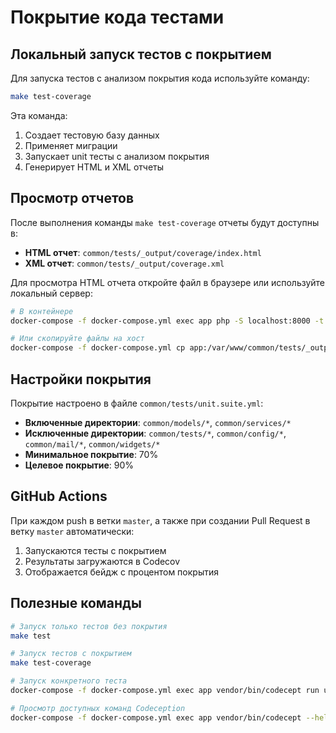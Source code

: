 # Покрытие кода тестами

## Локальный запуск тестов с покрытием

Для запуска тестов с анализом покрытия кода используйте команду:

```bash
make test-coverage
```

Эта команда:
1. Создает тестовую базу данных
2. Применяет миграции
3. Запускает unit тесты с анализом покрытия
4. Генерирует HTML и XML отчеты

## Просмотр отчетов

После выполнения команды `make test-coverage` отчеты будут доступны в:

- **HTML отчет**: `common/tests/_output/coverage/index.html`
- **XML отчет**: `common/tests/_output/coverage.xml`

Для просмотра HTML отчета откройте файл в браузере или используйте локальный сервер:

```bash
# В контейнере
docker-compose -f docker-compose.yml exec app php -S localhost:8000 -t common/tests/_output/coverage

# Или скопируйте файлы на хост
docker-compose -f docker-compose.yml cp app:/var/www/common/tests/_output/coverage ./coverage-reports
```

## Настройки покрытия

Покрытие настроено в файле `common/tests/unit.suite.yml`:

- **Включенные директории**: `common/models/*`, `common/services/*`
- **Исключенные директории**: `common/tests/*`, `common/config/*`, `common/mail/*`, `common/widgets/*`
- **Минимальное покрытие**: 70%
- **Целевое покрытие**: 90%

## GitHub Actions

При каждом push в ветки `master`, а также при создании Pull Request в ветку `master` автоматически:

1. Запускаются тесты с покрытием
2. Результаты загружаются в Codecov
3. Отображается бейдж с процентом покрытия

## Полезные команды

```bash
# Запуск только тестов без покрытия
make test

# Запуск тестов с покрытием
make test-coverage

# Запуск конкретного теста
docker-compose -f docker-compose.yml exec app vendor/bin/codecept run unit models/ReferralLinkTest -c common

# Просмотр доступных команд Codeception
docker-compose -f docker-compose.yml exec app vendor/bin/codecept --help
``` 